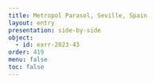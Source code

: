 ```yaml
---
title: Metropol Parasol, Seville, Spain
layout: entry
presentation: side-by-side
object:
  - id: exrr-2023-43
order: 419
menu: false
toc: false
---
```

